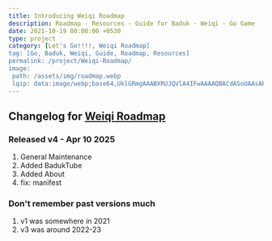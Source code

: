 ```yaml
---
title: Introducing Weiqi Roadmap
description: Roadmap - Resources - Guide for Baduk - Weiqi - Go Game
date: 2021-10-19 00:00:00 +0530
type: project
category: [Let's Go!!!!, Weiqi Roadmap]
tag: [Go, Baduk, Weiqi, Guide, Roadmap, Resources]
permalink: /project/Weiqi-Roadmap/
image:
 path: /assets/img/roadmap.webp
 lqip: data:image/webp;base64,UklGRmgAAABXRUJQVlA4IFwAAAAQBACdASoUAAsAPzmGuVOvKSWisAgB4CcJYgCw7CIHjdheu9+YMN0wAAD9n5p/paiWQEU8KwbiX+UOv3DkEFq0xDtZdLE07pGB+i3j16uWxdugR7TSho78HT4AAA==
---
```


## Changelog for [Weiqi Roadmap](https://weiqi.soumyak4.in)

### Released v4 - Apr 10 2025

1. General Maintenance 
2. Added BadukTube
3. Added About
4. fix: manifest

### Don't remember past versions much

1. v1 was somewhere in 2021
2. v3 was around 2022-23